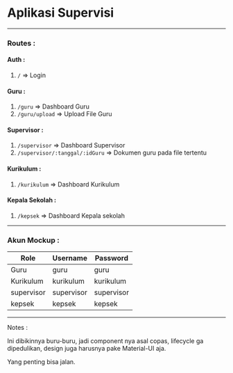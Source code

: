 # Aplikasi Supervisi

---

### Routes :

#### Auth :

1. `/` => Login

#### Guru :

1. `/guru` => Dashboard Guru
1. `/guru/upload` => Upload File Guru

#### Supervisor :

1. `/supervisor` => Dashboard Supervisor
1. `/supervisor/:tanggal/:idGuru` => Dokumen guru pada file tertentu

#### Kurikulum :

1. `/kurikulum` => Dashboard Kurikulum

#### Kepala Sekolah :

1. `/kepsek` => Dashboard Kepala sekolah

---

### Akun Mockup :

| Role       | Username   | Password   |
| ---------- | ---------- | ---------- |
| Guru       | guru       | guru       |
| Kurikulum  | kurikulum  | kurikulum  |
| supervisor | supervisor | supervisor |
| kepsek     | kepsek     | kepsek     |

---

Notes :

Ini dibikinnya buru-buru, jadi component nya asal copas, lifecycle ga dipedulikan, design juga harusnya pake Material-UI aja.

Yang penting bisa jalan.
